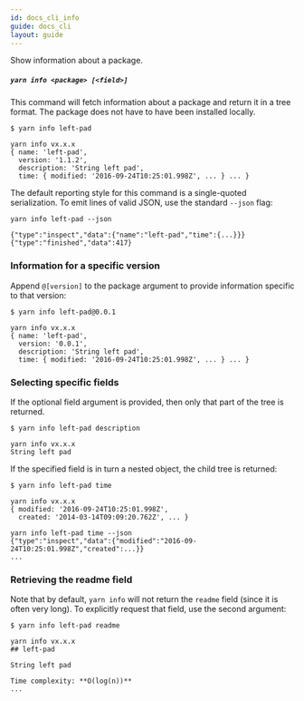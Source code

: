 ```yaml
---
id: docs_cli_info
guide: docs_cli
layout: guide
---
```

<p class="lead">Show information about a package.</p>

##### `yarn info <package> [<field>]` <a class="toc" id="toc-yarn-info" href="#toc-yarn-info"></a>

This command will fetch information about a package and return it in a tree
format. The package does not have to have been installed locally.

```
$ yarn info left-pad

yarn info vx.x.x
{ name: 'left-pad',
  version: '1.1.2',
  description: 'String left pad',
  time: { modified: '2016-09-24T10:25:01.998Z', ... } ... }
```

The default reporting style for this command is a single-quoted serialization.
To emit lines of valid JSON, use the standard `--json` flag:

```
yarn info left-pad --json

{"type":"inspect","data":{"name":"left-pad","time":{...}}}
{"type":"finished","data":417}
```

### Information for a specific version <a class="toc" id="toc-information-for-a-specific-version" href="#toc-information-for-a-specific-version"></a>

Append `@[version]` to the package argument to provide information specific to
that version:

```
$ yarn info left-pad@0.0.1

yarn info vx.x.x
{ name: 'left-pad',
  version: '0.0.1',
  description: 'String left pad',
  time: { modified: '2016-09-24T10:25:01.998Z', ... } ... }
```

### Selecting specific fields <a class="toc" id="toc-selecting-specific-fields" href="#toc-selecting-specific-fields"></a>

If the optional field argument is provided, then only that part of the tree is
returned.

```
$ yarn info left-pad description

yarn info vx.x.x
String left pad
```

If the specified field is in turn a nested object, the child tree is returned:

```
$ yarn info left-pad time

yarn info vx.x.x
{ modified: '2016-09-24T10:25:01.998Z',
  created: '2014-03-14T09:09:20.762Z', ... }

yarn info left-pad time --json
{"type":"inspect","data":{"modified":"2016-09-24T10:25:01.998Z","created":...}}
...
```

### Retrieving the readme field <a class="toc" id="toc-retrieving-the-readme-field" href="#toc-retrieving-the-readme-field"></a>

Note that by default, `yarn info` will not return the `readme` field (since it
is often very long). To explicitly request that field, use the second argument:

```
$ yarn info left-pad readme

yarn info vx.x.x
## left-pad

String left pad

Time complexity: **O(log(n))**
...
```
